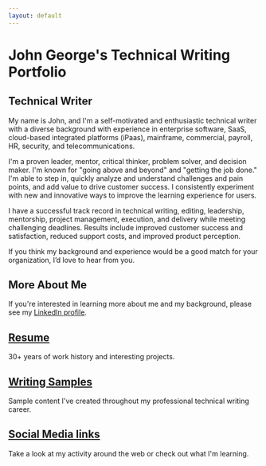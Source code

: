 ```yaml
---
layout: default
---
```

# John George's Technical Writing Portfolio
## Technical Writer

My name is John, and I'm a self-motivated and enthusiastic technical writer with a diverse background with experience in enterprise software, SaaS, cloud-based integrated platforms (iPaas), mainframe, commercial, payroll, HR, security, and telecommunications.

I'm a proven leader, mentor, critical thinker, problem solver, and decision maker. I'm known for "going above and beyond" and "getting the job done." I'm able to step in, quickly analyze and understand challenges and pain points, and add value to drive customer success. I consistently experiment with new and innovative ways to improve the learning experience for users.

I have a successful track record in technical writing, editing, leadership, mentorship, project management, execution, and delivery while meeting challenging deadlines. Results include improved customer success and satisfaction, reduced support costs, and improved product perception.

If you think my background and experience would be a good match for your organization, I’d love to hear from you.

## More About Me

If you're interested in learning more about me and my background, please see my [LinkedIn profile](https://www.linkedin.com/in/john-w-george/).

## [Resume](docs/john_george_resume.pdf)
30+ years of work history and interesting projects.

## [Writing Samples](docs/writing_samples.md)
Sample content I've created throughout my professional technical writing career. 

## [Social Media links](docs/social.md)
Take a look at my activity around the web or check out what I'm learning.

